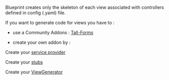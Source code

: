 Blueprint creates only the skeleton of each view associated with controllers defined in config (.yaml) file.

If you want to generate code for views you have to :

- use a Community Addons : [Tall-Forms](https://github.com/tanthammar/tall-blueprint-addon)

- create your own addon by :

Create your [service provider](https://github.com/sr57/laravel-blueprint-faq/blob/master/Create%20views/1-Service%20Provider)

Create your [stubs](https://github.com/sr57/laravel-blueprint-faq/blob/master/Create%20views/2-Stub)

Create your [ViewGenerator]()

